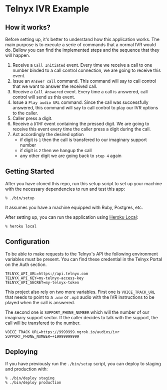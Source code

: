 # Telnyx IVR Example

## How it works?

Before setting up, it's better to understand how this application works. The main purpose is to execute a serie of commands that a normal IVR would do. Bellow you can find the implemented steps and the sequence that they will happen.

1. Receive a `Call Initiated` event. Every time we receive a call to one number binded to a call control connection, we are going to receive this event.
2. Issue an `Answer call` command. This command will say to call control that we want to answer the received call.
3. Receive a `Call Answered` event. Every time a call is answered, call control will send us this event.
4. Issue a `Play audio URL` command. Since the call was successfully answered, this command will say to call control to play our IVR options to the caller.
5. Caller press a digit.
6. Receive a `DTMF` event containing the pressed digit. We are going to receive this event every time the caller press a digit during the call.
7. Act accordingly the desired option
	* if digit is `1` then the call is transfered to our imaginary support number
	* if digit is `2` then we hangup the call
	* any other digit we are going back to `step 4` again

## Getting Started

After you have cloned this repo, run this setup script to set up your machine
with the necessary dependencies to run and test this app:

    % ./bin/setup

It assumes you have a machine equipped with Ruby, Postgres, etc.

After setting up, you can run the application using [Heroku Local]:

    % heroku local

[Heroku Local]: https://devcenter.heroku.com/articles/heroku-local

## Configuration
To be able to make requests to the Telnyx's API the following environment variables must be present. You can find these credential in the Telnyx Portal on the Auth section.

```
TELNYX_API_URL=https://api.telnyx.com
TELNYX_API_KEY=my-telnyx-access-key
TELNYX_API_SECRET=my-telnyx-token
```

This project also rely on two more variables. First one is `VOICE_TRACK_URL` that needs to point to a `.wav` or `.mp3` audio with the IVR instructions to be played when the call is answered.

The second one is `SUPPORT_PHONE_NUMBER` which will the number of our imaginary support sector. If the caller decides to talk with the support, the call will be transfered to the number.

```
VOICE_TRACK_URL=https://9999999.ngrok.io/audios/ivr
SUPPORT_PHONE_NUMBER=+19999999999
```

## Deploying

If you have previously run the `./bin/setup` script,
you can deploy to staging and production with:

    % ./bin/deploy staging
    % ./bin/deploy production
